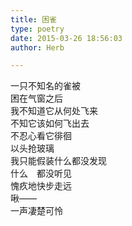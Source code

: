 ```yaml
---  
title: 困雀  
type: poetry  
date: 2015-03-26 18:56:03  
author: Herb  

---  
```

一只不知名的雀被  
困在气窗之后  
我不知道它从何处飞来  
不知它该如何飞出去  
不忍心看它徘徊  
以头抢玻璃  
我只能假装什么都没发现  
什么　都没听见  
愧疚地快步走远  
啾——  
一声凄楚可怜